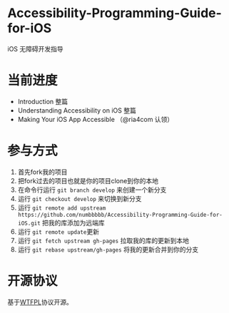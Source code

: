 Accessibility-Programming-Guide-for-iOS
=======================================

iOS 无障碍开发指导

# 当前进度

* Introduction 整篇
* Understanding Accessibility on iOS 整篇
* Making Your iOS App Accessible （@ria4com 认领）

# 参与方式

1. 首先fork我的项目
2. 把fork过去的项目也就是你的项目clone到你的本地
3. 在命令行运行 `git branch develop` 来创建一个新分支
4. 运行 `git checkout develop` 来切换到新分支
5. 运行 `git remote add upstream https://github.com/numbbbbb/Accessibility-Programming-Guide-for-iOS.git` 把我的库添加为远端库
6. 运行 `git remote update`更新
7. 运行 `git fetch upstream gh-pages` 拉取我的库的更新到本地
8. 运行 `git rebase upstream/gh-pages` 将我的更新合并到你的分支

# 开源协议

基于[WTFPL](http://en.wikipedia.org/wiki/WTFPL)协议开源。
